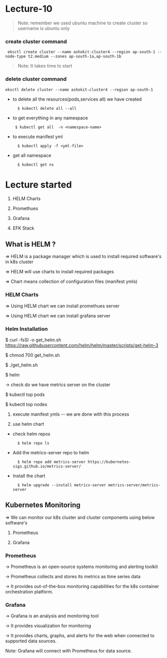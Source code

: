 # Lecture-10

>Note: remember we used ubuntu machine to create cluster so username is ubuntu only

### create cluster command

`
eksctl create cluster --name ashokit-cluster4 --region ap-south-1 --node-type t2.medium --zones ap-south-1a,ap-south-1b`

>Note: It takes time to start

### delete cluster command

`eksctl delete cluster --name ashokit-cluster4 --region ap-south-1
`


- to delete all the resources(pods,services all) we have created
        
        $ kubectl delete all --all

 - to get everything in any namespace

        $ kubectl get all  -n <namespace-name> 

- to execute manifest yml

        $ kubectl apply -f <yml-file>

- get all namespace

        $ kubectl get ns  

# Lecture started

1) HELM Charts

2) Promethues

3) Grafana

4) EFK Stack

## What is HELM ?


=> HELM is a package manager which is used to install required software's in k8s cluster

=> HELM will use charts to install required packages

=> Chart means collection of configuration files (manifest ymls)

### HELM Charts

=> Using HELM chart we can install promethues server

=> Using HELM chart we can install grafana server

### Helm Installation


$ curl -fsSl -o get_helm.sh https://raw.githubusercontent.com/helm/helm/master/scripts/get-helm-3

$ chmod 700 get_helm.sh

$ ./get_helm.sh

$ helm

-> check do we have metrics server on the cluster

$ kubectl top pods

$ kubectl top nodes


1) execute manifest ymls -- we are done with this process

2) use helm chart

- check helm repos 
    
        $ helm repo ls

- Add the metrics-server repo to helm
        
        $ helm repo add metrics-server https://kubernetes-sigs.github.io/metrics-server/

- Install the chart
        
        $ helm upgrade --install metrics-server metrics-server/metrics-server

## Kubernetes Monitoring

=> We can monitor our k8s cluster and cluster components using below software's

1) Prometheus

2) Grafana

### Prometheus

-> Prometheus is an open-source systems monitoring and alerting toolkit

-> Prometheus collects and stores its metrics as time series data

-> It provides out-of-the-box monitoring capabilities for the k8s container orchestration platform.

### Grafana

-> Grafana is an  analysis and monitoring tool

-> It provides visualization for monitoring

-> It provides charts, graphs, and alerts for the web when connected to supported data sources.

Note: Grafana will connect with Prometheus for data source.